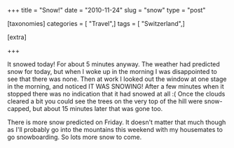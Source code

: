 +++
title = "Snow!"
date = "2010-11-24"
slug = "snow"
type = "post"

[taxonomies]
categories = [ "Travel",]
tags = [ "Switzerland",]

[extra]

+++

It snowed today! For about 5 minutes anyway. The weather had predicted snow for today, but when I woke up in the morning I was disappointed to see that there was none. Then at work I looked out the window at one stage in the morning, and noticed IT WAS SNOWING! After a few minutes when it stopped there was no indication that it had snowed at all :( Once the clouds cleared a bit you could see the trees on the very top of the hill were snow-capped, but about 15 minutes later that was gone too.

There is more snow predicted on Friday. It doesn't matter that much though as I'll probably go into the mountains this weekend with my housemates to go snowboarding. So lots more snow to come.